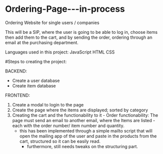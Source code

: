 # Ordering-Page---in-process

Ordering Website for single users / companies

This will be a SIP, where the user is going to be able to log in, choose items then add them to the cart, and by sending the order, ordering through an email at the purchasing department.

Languages used in this project:
  JavaScript
  HTML
  CSS
    
  
#Steps to creating the project:

  BACKEND:
  - Create a user database
  - Create item database
  
  FRONTEND:
  1. Create a modal to login to the page
  2. Create the page where the items are displayed; sorted by category
  3. Creating the cart and the functionability to it
    - Order functionability: The page must send an email to another email, where the Items are listed - each with the order number/ item number and quantity.
      - this has been implemented through a simple mailto script that will open the mailing app of the user and paste in the products from the cart, structured so it can be easily read.
        - furthermore, still needs tweaks on the structuring part.
  
 
